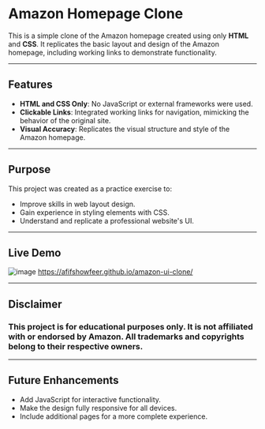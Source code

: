 # Amazon Homepage Clone

This is a simple clone of the Amazon homepage created using only **HTML** and **CSS**. It replicates the basic layout and design of the Amazon homepage, including working links to demonstrate functionality.

---

## Features

- **HTML and CSS Only**: No JavaScript or external frameworks were used.
- **Clickable Links**: Integrated working links for navigation, mimicking the behavior of the original site.
- **Visual Accuracy**: Replicates the visual structure and style of the Amazon homepage.

---

## Purpose

This project was created as a practice exercise to:
- Improve skills in web layout design.
- Gain experience in styling elements with CSS.
- Understand and replicate a professional website's UI.

---

## Live Demo


![image](https://github.com/user-attachments/assets/89ac23f2-24dd-48fc-a0c9-9d1541becbf0)
https://afifshowfeer.github.io/amazon-ui-clone/

---

## Disclaimer
### This project is for educational purposes only. It is not affiliated with or endorsed by Amazon. All trademarks and copyrights belong to their respective owners.

---

## Future Enhancements
- Add JavaScript for interactive functionality.
- Make the design fully responsive for all devices.
- Include additional pages for a more complete experience.
